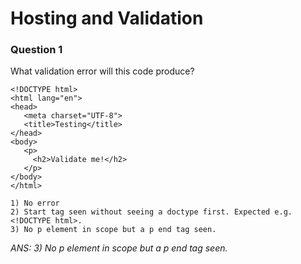 # Hosting and Validation

### Question 1
What validation error will this code produce?

    <!DOCTYPE html>
    <html lang="en">
    <head>	
       <meta charset="UTF-8">
       <title>Testing</title>
    </head>
    <body>
       <p>		
         <h2>Validate me!</h2>	
       </p>
    </body>
    </html>
    
<span></span>    

    1) No error
    2) Start tag seen without seeing a doctype first. Expected e.g. <!DOCTYPE html>.
    3) No p element in scope but a p end tag seen.
    
_ANS: 3) No p element in scope but a p end tag seen._
